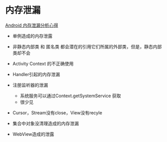 # 内存泄漏

[Android 内存泄漏分析心得](https://zhuanlan.zhihu.com/p/25213586)

+ 单例造成的内存泄露
+ 非静态内部类 和 匿名类 都会潜在的引用它们所属的外部类，但是，静态内部类却不会
+ Activity Context 的不正确使用
+ Handler引起的内存泄漏
+ 注册监听器的泄漏
  + 系统服务可以通过Context.getSystemService 获取
  + 很少见

+ Cursor，Stream没有close，View没有recyle
+ 集合中对象没清理造成的内存泄漏
+ WebView造成的泄露

